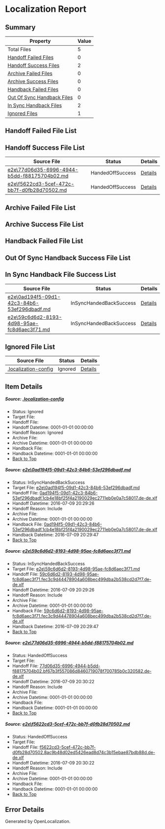 # <a name='report-top'></a> Localization Report

## Summary
 Property | Value 
 -------- | ----- 
 Total Files | 5
[ Handoff Failed Files ](#handoff-failed-list)| 0
[ Handoff Success Files ](#handoff-success-list)| 2
[ Archive Failed Files ](#archive-failed-list)| 0
[ Archive Success Files ](#archive-success-list)| 0
[ Handback Failed Files ](#handback-failed-list)| 0
[ Out Of Sync Handback Files ](#outofsync-handback-success-list)| 0
[ In Sync Handback Files ](#insync-handback-success-list)| 2
[ Ignored Files ](#ignored-list)| 1

## <a name='handoff-failed-list'></a> Handoff Failed File List

## <a name='handoff-success-list'></a> Handoff Success File List
 Source File | Status | Details 
 ----------- | ------ | ------- 
 [e2e\77d06d35-6996-4944-b5dd-f88175704b02.md](https://github.com/OpenLocalizationTestOrg/oltest/blob/6bb225fb09a056d8180076c076e8a2c270ae002c/e2e/77d06d35-6996-4944-b5dd-f88175704b02.md) | HandedOffSuccess | [Details](#6f97bb40a03249795c2ebe9e2a998bb45f321c113)
 [e2e\f5622cd3-5cef-472c-bb7f-d0fb28d70502.md](https://github.com/OpenLocalizationTestOrg/oltest/blob/6bb225fb09a056d8180076c076e8a2c270ae002c/e2e/f5622cd3-5cef-472c-bb7f-d0fb28d70502.md) | HandedOffSuccess | [Details](#5baa2abde9bea1b0d28e84815ed5534dde8891fd4)

## <a name='archive-failed-list'></a> Archive Failed File List

## <a name='archive-success-list'></a> Archive Success File List

## <a name='handback-failed-list'></a> Handback Failed File List

## <a name='outofsync-handback-success-list'></a> Out Of Sync Handback Success File List

## <a name='insync-handback-success-list'></a> In Sync Handback File Success List
 Source File | Status | Details 
 ----------- | ------ | ------- 
 [e2e\0ad194f5-09d1-42c3-84b6-53ef296dbadf.md](https://github.com/OpenLocalizationTestOrg/oltest/blob/a3599bb51200b4c5afb83a75b5e7a1a256680970/e2e/0ad194f5-09d1-42c3-84b6-53ef296dbadf.md) | InSyncHandedBackSuccess | [Details](#969cb3a34b16f550cbda9ee08b787a0cc74d0e671)
 [e2e\59c6d6d2-8193-4d98-95ae-fc8d6aec3f71.md](https://github.com/OpenLocalizationTestOrg/oltest/blob/a3599bb51200b4c5afb83a75b5e7a1a256680970/e2e/59c6d6d2-8193-4d98-95ae-fc8d6aec3f71.md) | InSyncHandedBackSuccess | [Details](#3867067f4993c90e15bfc769645898a7fe1b0d162)

## <a name='ignored-list'></a> Ignored File List
 Source File | Status | Details 
 ----------- | ------ | ------- 
 [.localization-config](https://github.com/OpenLocalizationTestOrg/oltest/blob/6bb225fb09a056d8180076c076e8a2c270ae002c/.localization-config) | Ignored | [Details](#3d4f252ac210baf56311d7e97dcc2db10974dbd20)

## Item Details
##### <a name='3d4f252ac210baf56311d7e97dcc2db10974dbd20'></a> Source: [.localization-config](https://github.com/OpenLocalizationTestOrg/oltest/blob/6bb225fb09a056d8180076c076e8a2c270ae002c/.localization-config)
* Status: Ignored
* Target File: 
* Handoff File: 
* Handoff Datetime: 0001-01-01 00:00:00
* Handoff Reason: Ignored
* Archive File: 
* Archive Datetime: 0001-01-01 00:00:00
* Handback File: 
* Handback Datetime: 0001-01-01 00:00:00
* [Back to Top](#report-top)

##### <a name='969cb3a34b16f550cbda9ee08b787a0cc74d0e671'></a> Source: [e2e\0ad194f5-09d1-42c3-84b6-53ef296dbadf.md](https://github.com/OpenLocalizationTestOrg/oltest/blob/a3599bb51200b4c5afb83a75b5e7a1a256680970/e2e/0ad194f5-09d1-42c3-84b6-53ef296dbadf.md)
* Status: InSyncHandedBackSuccess
* Target File: [e2e\0ad194f5-09d1-42c3-84b6-53ef296dbadf.md](https://github.com/OpenLocalizationTestOrg/oltest-dede-fly/blob/4569ebb2e1f48ddc837c8e4bcc5894566c36e81a/e2e/0ad194f5-09d1-42c3-84b6-53ef296dbadf.md)
* Handoff File: [0ad194f5-09d1-42c3-84b6-53ef296dbadf.1cb4e18bf25f4a2190029ec2711eb0e0a7c58017.de-de.xlf](https://github.com/OpenLocalizationTestOrg/olhandoff-e2e/blob/e909c36c0d6e8783553728b3775a95b6eeca6cae/ol-handoff/OpenLocalizationTestOrg/oltest-dede-fly/ci/high/0ad194f5-09d1-42c3-84b6-53ef296dbadf.1cb4e18bf25f4a2190029ec2711eb0e0a7c58017.de-de.xlf)
* Handoff Datetime: 2016-07-09 20:29:26
* Handoff Reason: Include
* Archive File: 
* Archive Datetime: 0001-01-01 00:00:00
* Handback File: [0ad194f5-09d1-42c3-84b6-53ef296dbadf.1cb4e18bf25f4a2190029ec2711eb0e0a7c58017.de-de.xlf](https://github.com/OpenLocalizationTestOrg/olhandback-e2e/blob/49520fc45c3221499ee4df6ae5ce45ed73c6ae11/ol-handback/OpenLocalizationTestOrg/oltest-dede-fly/ci/high/0ad194f5-09d1-42c3-84b6-53ef296dbadf.1cb4e18bf25f4a2190029ec2711eb0e0a7c58017.de-de.xlf)
* Handback Datetime: 2016-07-09 20:29:47
* [Back to Top](#report-top)

##### <a name='3867067f4993c90e15bfc769645898a7fe1b0d162'></a> Source: [e2e\59c6d6d2-8193-4d98-95ae-fc8d6aec3f71.md](https://github.com/OpenLocalizationTestOrg/oltest/blob/a3599bb51200b4c5afb83a75b5e7a1a256680970/e2e/59c6d6d2-8193-4d98-95ae-fc8d6aec3f71.md)
* Status: InSyncHandedBackSuccess
* Target File: [e2e\59c6d6d2-8193-4d98-95ae-fc8d6aec3f71.md](https://github.com/OpenLocalizationTestOrg/oltest-dede-fly/blob/4569ebb2e1f48ddc837c8e4bcc5894566c36e81a/e2e/59c6d6d2-8193-4d98-95ae-fc8d6aec3f71.md)
* Handoff File: [59c6d6d2-8193-4d98-95ae-fc8d6aec3f71.fec3c9d44478904a608bec499dba2b538cd2d7f7.de-de.xlf](https://github.com/OpenLocalizationTestOrg/olhandoff-e2e/blob/e909c36c0d6e8783553728b3775a95b6eeca6cae/ol-handoff/OpenLocalizationTestOrg/oltest-dede-fly/ci/high/59c6d6d2-8193-4d98-95ae-fc8d6aec3f71.fec3c9d44478904a608bec499dba2b538cd2d7f7.de-de.xlf)
* Handoff Datetime: 2016-07-09 20:29:26
* Handoff Reason: Include
* Archive File: 
* Archive Datetime: 0001-01-01 00:00:00
* Handback File: [59c6d6d2-8193-4d98-95ae-fc8d6aec3f71.fec3c9d44478904a608bec499dba2b538cd2d7f7.de-de.xlf](https://github.com/OpenLocalizationTestOrg/olhandback-e2e/blob/49520fc45c3221499ee4df6ae5ce45ed73c6ae11/ol-handback/OpenLocalizationTestOrg/oltest-dede-fly/ci/high/59c6d6d2-8193-4d98-95ae-fc8d6aec3f71.fec3c9d44478904a608bec499dba2b538cd2d7f7.de-de.xlf)
* Handback Datetime: 2016-07-09 20:29:47
* [Back to Top](#report-top)

##### <a name='6f97bb40a03249795c2ebe9e2a998bb45f321c113'></a> Source: [e2e\77d06d35-6996-4944-b5dd-f88175704b02.md](https://github.com/OpenLocalizationTestOrg/oltest/blob/6bb225fb09a056d8180076c076e8a2c270ae002c/e2e/77d06d35-6996-4944-b5dd-f88175704b02.md)
* Status: HandedOffSuccess
* Target File: 
* Handoff File: [77d06d35-6996-4944-b5dd-f88175704b02.bf67b3f557086d8460719078f700785b0c320582.de-de.xlf](https://github.com/OpenLocalizationTestOrg/olhandoff-e2e/blob/4a91d64afd7a328eff849e49cc8bf1dfc242f8e6/ol-handoff/OpenLocalizationTestOrg/oltest-dede-fly/ci/ht/77d06d35-6996-4944-b5dd-f88175704b02.bf67b3f557086d8460719078f700785b0c320582.de-de.xlf)
* Handoff Datetime: 2016-07-09 20:30:22
* Handoff Reason: Include
* Archive File: 
* Archive Datetime: 0001-01-01 00:00:00
* Handback File: 
* Handback Datetime: 0001-01-01 00:00:00
* [Back to Top](#report-top)

##### <a name='5baa2abde9bea1b0d28e84815ed5534dde8891fd4'></a> Source: [e2e\f5622cd3-5cef-472c-bb7f-d0fb28d70502.md](https://github.com/OpenLocalizationTestOrg/oltest/blob/6bb225fb09a056d8180076c076e8a2c270ae002c/e2e/f5622cd3-5cef-472c-bb7f-d0fb28d70502.md)
* Status: HandedOffSuccess
* Target File: 
* Handoff File: [f5622cd3-5cef-472c-bb7f-d0fb28d70502.8ac9b48d02ed5426ead8d74c3b15ebae87bdb88d.de-de.xlf](https://github.com/OpenLocalizationTestOrg/olhandoff-e2e/blob/4a91d64afd7a328eff849e49cc8bf1dfc242f8e6/ol-handoff/OpenLocalizationTestOrg/oltest-dede-fly/ci/ht/f5622cd3-5cef-472c-bb7f-d0fb28d70502.8ac9b48d02ed5426ead8d74c3b15ebae87bdb88d.de-de.xlf)
* Handoff Datetime: 2016-07-09 20:30:22
* Handoff Reason: Include
* Archive File: 
* Archive Datetime: 0001-01-01 00:00:00
* Handback File: 
* Handback Datetime: 0001-01-01 00:00:00
* [Back to Top](#report-top)


## Error Details

Generated by OpenLocalization.
